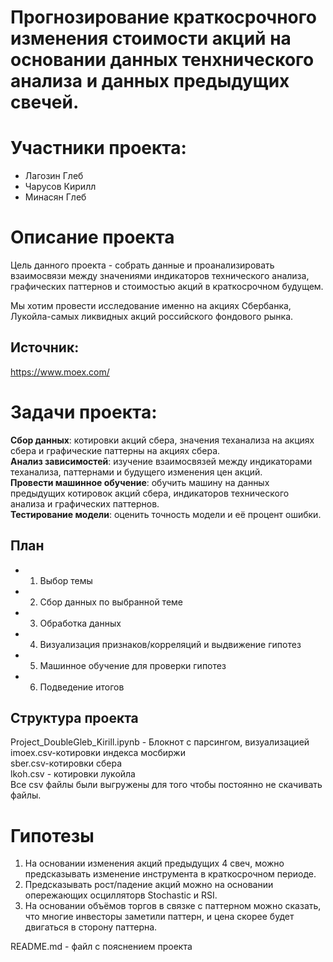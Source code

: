 # Прогнозирование краткосрочного изменения стоимости акций на основании данных тенхнического анализа и данных предыдущих свечей.
# Участники проекта:
* Лагозин Глеб
* Чарусов Кирилл
* Минасян Глеб

# Описание проекта

Цель данного проекта - собрать данные и проанализировать взаимосвязи между значениями индикаторов технического анализа, графических паттернов и стоимостью акций в краткосрочном будущем.

Мы хотим провести исследование именно на акциях Сбербанка, Лукойла-самых ликвидных акций российского фондового рынка.

## Источник:
https://www.moex.com/

# Задачи проекта:

**Сбор данных**: котировки акций сбера, значения теханализа на акциях сбера и графические паттерны на акциях сбера.\
**Анализ зависимостей**: изучение взаимосвязей между индикаторами теханализа, паттернами и будущего изменения цен акций.\
**Провести машинное обучение**: обучить машину на данных предыдущих котировок акций сбера, индикаторов технического анализа и графических паттернов.\
**Тестирование модели**: оценить точность модели и её процент ошибки.



## План
* 1. Выбор темы
* 2. Сбор данных по выбранной теме
* 3. Обработка данных
* 4. Визуализация признаков/корреляций и выдвижение гипотез
* 5. Машинное обучение для проверки гипотез
* 6. Подведение итогов

## Структура проекта
Project_DoubleGleb_Kirill.ipynb - Блокнот с парсингом, визуализацией\
imoex.csv-котировки индекса мосбиржи\
sber.csv-котировки сбера\
lkoh.csv - котировки лукойла\
Все csv файлы были выгружены для того чтобы постоянно не скачивать файлы.

# Гипотезы
1. На основании изменения акций предыдущих 4 свеч, можно предсказывать изменение инструмента в краткосрочном периоде.
2. Предсказывать рост/падение акций можно на основании опережающих осцилляторв Stochastic и RSI.
3. На основании объёмов торгов в связке с паттерном можно сказать, что многие инвесторы заметили паттерн, и цена скорее будет двигаться в сторону паттерна.

README.md - файл с пояснением проекта

